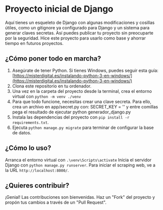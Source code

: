 # Proyecto inicial de Django

Aquí tienes un esqueleto de Django con algunas modificaciones y cosillas útiles, como un gitignore ya configurado para Django y un sistema para generar claves secretas. Así puedes publicar tu proyecto sin preocuparte por la seguridad. 
Hice este proyecto para usarlo como base y ahorrar tiempo en futuros proyectos.

## ¿Cómo poner todo en marcha?


1. Asegúrate de tener Python. Si tienes Windows, puedes seguir esta guía: [https://misterdigital.es/instalando-python-3-en-windows/](https://misterdigital.es/instalando-python-3-en-windows/)
2. Clona este repositorio en tu ordenador.
3. Una vez en la carpeta del proyecto desde la terminal, crea el entorno virtual con `python -m venv ./venv`
4. Para que todo funcione, necesitas crear una clave secreta. Para ello, crea un archivo en app/secret.py con: SECRET_KEY = '' y entre comillas pega el resultado de ejecutar python generador_django.py
5. Instala las dependencias del proyecto con `pip install -r requirements.txt`.
6. Ejecuta `python manage.py migrate` para terminar de configurar la base de datos.

## ¿Cómo lo uso?


Arranca el entorno virtual con `.\venv\Scripts\activate`
Inicia el servidor Django con `python manage.py runserver`.
Para iniciar el scraping web, ve a la URL `http://localhost:8000/`.

## ¿Quieres contribuir?

¡Genial! Las contribuciones son bienvenidas. Haz un "Fork" del proyecto y propón tus cambios a través de un "Pull Request".
